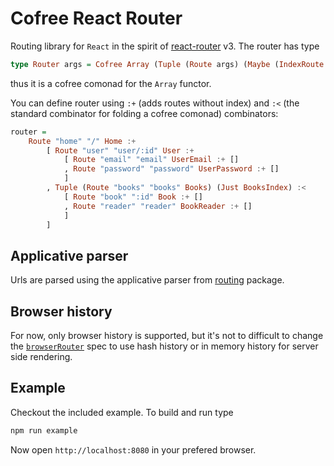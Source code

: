 # Cofree React Router

Routing library for `React` in the spirit of
[react-router](https://github.com/ReactTraining/react-router) v3.
The router has type
```purescript
type Router args = Cofree Array (Tuple (Route args) (Maybe (IndexRoute args)))
```
thus it is a cofree comonad for the `Array` functor.

You can define router using `:+` (adds routes without index) and `:<` (the
standard combinator for folding a cofree comonad) combinators:
```purescript
router =
    Route "home" "/" Home :+
        [ Route "user" "user/:id" User :+
            [ Route "email" "email" UserEmail :+ []
            , Route "password" "password" UserPassword :+ []
            ]
        , Tuple (Route "books" "books" Books) (Just BooksIndex) :<
            [ Route "book" ":id" Book :+ []
            , Route "reader" "reader" BookReader :+ []
            ]
        ]
```

## Applicative parser
Urls are parsed using the applicative parser from
[routing](https://pursuit.purescript.org/packages/purescript-routing) package.

## Browser history
For now, only browser history is supported, but it's not to difficult to change
the
[`browserRouter`](https://github.com/coot/purescript-cofree-react-router/blob/master/src/React/Router/Components.purs#L52)
spec to use hash history or in memory history for server side rendering.

## Example
Checkout the included example. To build and run type
```bash
npm run example
```
Now open `http://localhost:8080` in your prefered browser.
